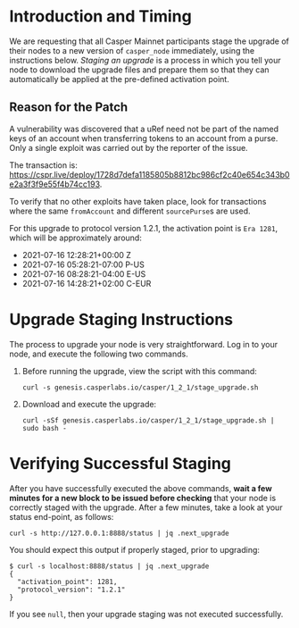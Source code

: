 # Introduction and Timing
We are requesting that all Casper Mainnet participants stage the upgrade of their nodes to a new version of `casper_node` immediately, using the instructions below. _Staging an upgrade_ is a process in which you tell your node to download the upgrade files and prepare them so that they can automatically be applied at the pre-defined activation point.

## Reason for the Patch
A vulnerability was discovered that a uRef need not be part of the named keys of an account when transferring tokens to an account from a purse.  Only a single exploit was carried out by the reporter of the issue. 

The transaction is: https://cspr.live/deploy/1728d7defa1185805b8812bc986cf2c40e654c343b0e2a3f3f9e55f4b74cc193. 

To verify that no other exploits have taken place, look for transactions where the same `fromAccount` and different `sourcePurse`s are used.


For this upgrade to protocol version 1.2.1, the activation point is `Era 1281`, which will be approximately around:

* 2021-07-16 12:28:21+00:00 Z
* 2021-07-16 05:28:21-07:00 P-US
* 2021-07-16 08:28:21-04:00 E-US
* 2021-07-16 14:28:21+02:00 C-EUR

# Upgrade Staging Instructions
The process to upgrade your node is very straightforward. Log in to your node, and execute the following two commands.

1. Before running the upgrade, view the script with this command:

    `curl -s genesis.casperlabs.io/casper/1_2_1/stage_upgrade.sh`

2. Download and execute the upgrade:

    `curl -sSf genesis.casperlabs.io/casper/1_2_1/stage_upgrade.sh | sudo bash -`

# Verifying Successful Staging
After you have successfully executed the above commands, **wait a few minutes for a new block to be issued before checking** that your node is correctly staged with the upgrade. After a few minutes, take a look at your status end-point, as follows:

`curl -s http://127.0.0.1:8888/status | jq .next_upgrade`

You should expect this output if properly staged, prior to upgrading:

    $ curl -s localhost:8888/status | jq .next_upgrade
    {
      "activation_point": 1281,
      "protocol_version": "1.2.1"
    }


If you see `null`, then your upgrade staging was not executed successfully.
